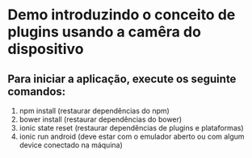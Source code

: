 # Demo introduzindo o conceito de plugins usando a camêra do dispositivo

## Para iniciar a aplicação, execute os seguinte comandos:

1. npm install (restaurar dependências do npm)
2. bower install (restaurar dependências do bower)
3. ionic state reset (restaurar dependências de plugins e plataformas)
4. ionic run android (deve estar com o emulador aberto ou com algum device conectado na máquina)

